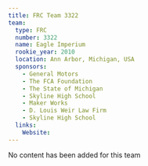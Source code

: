```yaml
---
title: FRC Team 3322
team:
  type: FRC
  number: 3322
  name: Eagle Imperium
  rookie_year: 2010
  location: Ann Arbor, Michigan, USA
  sponsors:
    - General Motors
    - The FCA Foundation
    - The State of Michigan
    - Skyline High School
    - Maker Works
    - D. Louis Weir Law Firm
    - Skyline High School
  links:
    Website: 
---
```

No content has been added for this team